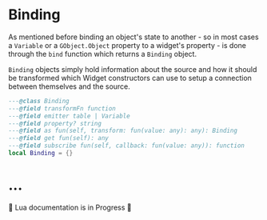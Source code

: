 # Binding

As mentioned before binding an object's state to another -
so in most cases a `Variable` or a `GObject.Object` property to a widget's property -
is done through the `bind` function which returns a `Binding` object.

`Binding` objects simply hold information about the source and how it should be transformed
which Widget constructors can use to setup a connection between themselves and the source.

```lua
---@class Binding
---@field transformFn function
---@field emitter table | Variable
---@field property? string
---@field as fun(self, transform: fun(value: any): any): Binding
---@field get fun(self): any
---@field subscribe fun(self, callback: fun(value: any)): function
local Binding = {}
```

# ...

🚧 Lua documentation is in Progress 🚧
